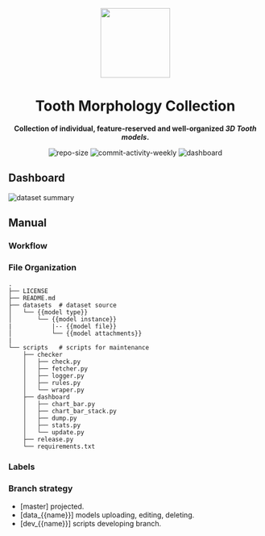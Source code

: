 <p align="center"><img src="https://imgbed.scubot.com/image/RoundCorner.png" width=138></p>
<h1 align="center">Tooth Morphology Collection</h1>
<p align="center"><strong>Collection of individual, feature-reserved and well-organized <em>3D Tooth models</em>.</strong></p>

<div align="center">

![repo-size](https://img.shields.io/github/repo-size/hx-w/teeth_morphology_collection)
![commit-activity-weekly](https://img.shields.io/github/commit-activity/w/hx-w/teeth_morphology_collection)
![dashboard](https://img.shields.io/github/actions/workflow/status/hx-w/teeth_morphology_collection/DASHBOARD_UPDATER.yml?label=dashboard)
</div>



## Dashboard

![dataset summary](http://chat.scubot.com:7890/get/summary)

## Manual

### Workflow


### File Organization

```text
.
├── LICENSE
├── README.md
├── datasets  # dataset source
│   └── {{model type}}
│       └── {{model instance}}
|           |-- {{model file}}
│           └── {{model attachments}}
|
└── scripts   # scripts for maintenance
    ├── checker
    │   ├── check.py
    │   ├── fetcher.py
    │   ├── logger.py
    │   ├── rules.py
    │   └── wraper.py
    ├── dashboard
    │   ├── chart_bar.py
    │   ├── chart_bar_stack.py
    │   ├── dump.py
    │   ├── stats.py
    │   └── update.py
    ├── release.py
    └── requirements.txt
```

### Labels


### Branch strategy

- [master] projected.
- [data_{{name}}] models uploading, editing, deleting.
- [dev_{{name}}] scripts developing branch.
